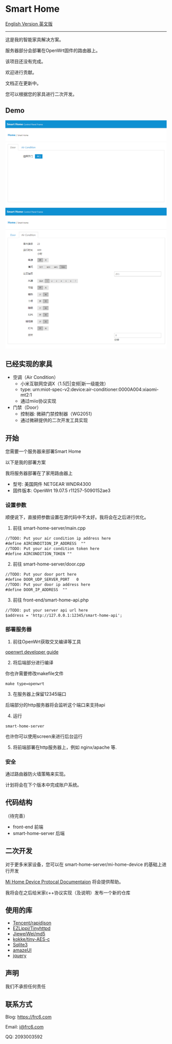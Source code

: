 # Smart Home

[English Version 英文版](https://github.com/frc123/smart-home/blob/master/README.md)

***

这是我的智能家具解决方案。

服务器部分会部署在OpenWrt固件的路由器上。

该项目还没有完成。

欢迎进行贡献。

文档正在更新中。

您可以根据您的家具进行二次开发。

## Demo

![front-end-door-img](https://github.com/frc123/smart-home/blob/master/demo-img/door.png)
![front-end-aircondition-img](https://github.com/frc123/smart-home/blob/master/demo-img/air-condition.png)

## 已经实现的家具

- 空调（Air Condition）
	- 小米互联网空调X（1.5匹|变频|新一级能效）
	- type: urn:miot-spec-v2:device:air-conditioner:0000A004:xiaomi-mt2:1
	- 通过miio协议实现
- 门禁（Door）
	- 控制器: 微耕门禁控制器（WG2051）
	- 通过微耕提供的二次开发工具实现

## 开始

您需要一个服务器来部署Smart Home

以下是我的部署方案

我将服务器部署在了家用路由器上

- 型号: 美国网件 NETGEAR WNDR4300
- 固件版本: OpenWrt 19.07.5 r11257-5090152ae3

### 设置参数

顺便说下，直接把参数设置在源代码中不太好。我将会在之后进行优化。

1. 前往 smart-home-server/main.cpp
```
//TODO: Put your air condition ip address here
#define AIRCONDITION_IP_ADDRESS  ""
//TODO: Put your air condition token here
#define AIRCONDITION_TOKEN ""
```

2. 前往 smart-home-server/door.cpp
```
//TODO: Put your door port here
#define DOOR_UDP_SERVER_PORT   0
//TODO: Put your door ip address here
#define DOOR_IP_ADDRESS  ""
```

3. 前往 front-end/smart-home-api.php
```
//TODO: put your server api url here
$address = 'http://127.0.0.1:12345/smart-home-api';
```

### 部署服务器

1. 前往OpenWrt获取交叉编译等工具

[openwrt developer guide](https://openwrt.org/docs/guide-developer/start)

2. 将后端部分进行编译

你也许需要修改makefile文件
```
make type=openwrt
```

3. 在服务器上保留12345端口

后端部分的http服务器将会监听这个端口来支持api

4. 运行
```
smart-home-server
```
也许你可以使用screen来进行后台运行

5. 将前端部署在http服务器上，例如 nginx/apache 等.

### 安全

通过路由器防火墙策略来实现。

计划将会在下个版本中完成账户系统。

## 代码结构

（待完善）

- front-end
	前端
- smart-home-server
	后端

## 二次开发

对于更多米家设备，您可以在 smart-home-server/mi-home-device 的基础上进行开发

[Mi Home Device Protocal Documentaion](https://iot.mi.com/new/doc/design/spec/overall) 将会提供帮助。

我将会在之后给米家c++协议实现（及说明）发布一个新的仓库

## 使用的库

- [Tencent/rapidjson](https://www.runoob.com)
- [EZLippi/Tinyhttpd](https://github.com/EZLippi/Tinyhttpd)
- [JieweiWei/md5](https://github.com/JieweiWei/md5)
- [kokke/tiny-AES-c](https://github.com/kokke/tiny-AES-c)
- [Sqlite3](https://www.sqlite.org/)
- [amazeUI](https://amazeui.shopxo.net/)
- [jquery](https://jquery.com/)

## 声明

我们不承担任何责任

## 联系方式

Blog: https://frc6.com

Email: i@frc6.com

QQ: 2093003592

